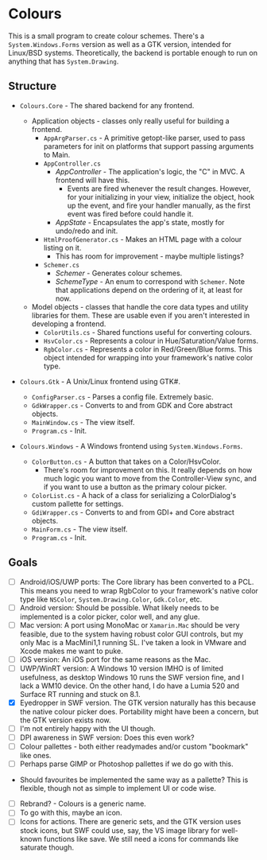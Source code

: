 # Colours

This is a small program to create colour schemes. There's a `System.Windows.Forms` version as well as a GTK version, intended for Linux/BSD systems. Theoretically, the backend is portable enough to run on anything that has `System.Drawing`.

## Structure

* `Colours.Core` - The shared backend for any frontend.
    * Application objects - classes only really useful for building a frontend.
    	* `AppArgParser.cs` - A primitive getopt-like parser, used to pass parameters for init on platforms that support passing arguments to Main.
    	* `AppController.cs`
		    * *AppController* - The application's logic, the "C" in MVC. A frontend will have this.
    			* Events are fired whenever the result changes. However, for your initializing in your view, initialize the object, hook up the event, and fire your handler manually, as the first event was fired before could handle it.
		    * *AppState* - Encapsulates the app's state, mostly for undo/redo and init.
    	* `HtmlProofGenerator.cs` - Makes an HTML page with a colour listing on it.
    		* This has room for improvement - maybe multiple listings? 
	    * `Schemer.cs`
		    * *Schemer* - Generates colour schemes.
		    * *SchemeType* - An enum to correspond with `Schemer`. Note that applications depend on the ordering of it, at least for now.
    * Model objects - classes that handle the core data types and utility libraries for them. These are usable even if you aren't interested in developing a frontend.
	    * `ColorUtils.cs` - Shared functions useful for converting colours.
	    * `HsvColor.cs` - Represents a colour in Hue/Saturation/Value forms.
        * `RgbColor.cs` - Represents a color in Red/Green/Blue forms. This object intended for wrapping into your framework's native color type.

* `Colours.Gtk` - A Unix/Linux frontend using GTK#.
	* `ConfigParser.cs` - Parses a config file. Extremely basic.
	* `GdkWrapper.cs` - Converts to and from GDK and Core abstract objects.
	* `MainWindow.cs` - The view itself.
	* `Program.cs` - Init.
* `Colours.Windows` - A Windows frontend using `System.Windows.Forms`.
	* `ColorButton.cs` - A button that takes on a Color/HsvColor.
		* There's room for improvement on this. It really depends on how much logic you want to move from the Controller-View sync, and if you want to use a button as the primary colour picker.
	* `ColorList.cs` - A hack of a class for serializing a ColorDialog's custom pallette for settings.
    * `GdiWrapper.cs` - Converts to and from GDI+ and Core abstract objects.
	* `MainForm.cs` - The view itself.
	* `Program.cs` - Init.

## Goals

* [ ] Android/iOS/UWP ports: The Core library has been converted to a PCL. This means you need to wrap RgbColor to your framework's native color type like `NSColor`, `System.Drawing.Color`, `Gdk.Color`, etc.
 * [ ] Android version: Should be possible. What likely needs to be implemented is a color picker, color well, and any glue.
 * [ ] Mac version: A port using MonoMac or `Xamarin.Mac` should be very feasible, due to the system having robust color GUI controls, but my only Mac is a MacMini1,1 running SL. I've taken a look in VMware and Xcode makes me want to puke.
 * [ ] iOS version: An iOS port for the same reasons as the Mac.
 * [ ] UWP/WinRT version: A Windows 10 version IMHO is of limited usefulness, as desktop Windows 10 runs the SWF version fine, and I lack a WM10 device. On the other hand, I do have a Lumia 520 and Surface RT running and stuck on 8.1.
* [X] Eyedropper in SWF version. The GTK version naturally has this because the native colour picker does. Portability might have been a concern, but the GTK version exists now.
 * [ ] I'm not entirely happy with the UI though.
* [ ] DPI awareness in SWF version: Does this even work?
* [ ] Colour pallettes - both either readymades and/or custom "bookmark" like ones.
 * [ ] Perhaps parse GIMP or Photoshop pallettes if we do go with this.
 * Should favourites be implemented the same way as a pallette? This is flexible, though not as simple to implement UI or code wise.
* [ ] Rebrand? - Colours is a generic name.
 * [ ] To go with this, maybe an icon.
* [ ] Icons for actions. There are generic sets, and the GTK version uses stock icons, but SWF could use, say, the VS image library for well-known functions like save. We still need a icons for commands like saturate though.